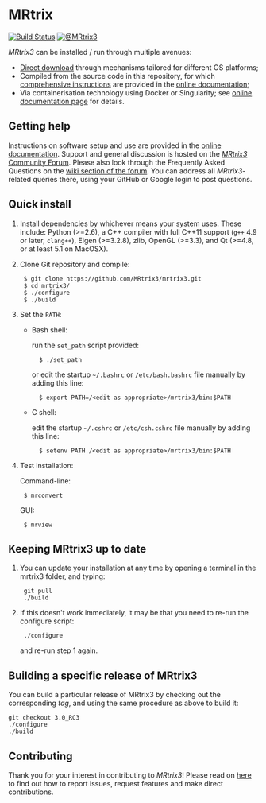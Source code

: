 # MRtrix

[![Build Status](https://github.com/MRtrix3/mrtrix3/workflows/checks/badge.svg)](https://github.com/MRtrix3/mrtrix3/actions)
[![@MRtrix3](http://img.shields.io/twitter/follow/MRtrix3.svg?style=social)](https://twitter.com/MRtrix3)

*MRtrix3* can be installed / run through multiple avenues:
- [Direct download](https://www.mrtrix.org/download/) through mechanisms tailored for different OS platforms;
- Compiled from the source code in this repository, for which [comprehensive instructions](https://mrtrix.readthedocs.io/en/latest/installation/build_from_source.html) are provided in the [online documentation](https://mrtrix.readthedocs.io/en/);
- Via containerisation technology using Docker or Singularity; see [online documentation page](https://mrtrix.readthedocs.org/en/latest/installation/using_containers.html) for details.

## Getting help

Instructions on software setup and use are provided in the [online documentation](https://mrtrix.readthedocs.org).
Support and general discussion is hosted on the [*MRtrix3* Community Forum](http://community.mrtrix.org/).
Please also look through the Frequently Asked Questions on the [wiki section of the forum](http://community.mrtrix.org/c/wiki).
You can address all *MRtrix3*-related queries there, using your GitHub or Google login to post questions.

## Quick install

1. Install dependencies by whichever means your system uses. 
   These include: Python (>=2.6), a C++ compiler with full C++11 support (`g++` 4.9 or later, `clang++`), 
   Eigen (>=3.2.8), zlib, OpenGL (>=3.3), and Qt (>=4.8, or at least 5.1 on MacOSX).

2. Clone Git repository and compile:

        $ git clone https://github.com/MRtrix3/mrtrix3.git
        $ cd mrtrix3/
        $ ./configure
        $ ./build

3. Set the `PATH`:

    * Bash shell:

      run the `set_path` script provided:

            $ ./set_path

      or edit the startup `~/.bashrc` or `/etc/bash.bashrc` file manually by adding this line:

            $ export PATH=/<edit as appropriate>/mrtrix3/bin:$PATH

    * C shell:

      edit the startup `~/.cshrc` or `/etc/csh.cshrc` file manually by adding this line:

            $ setenv PATH /<edit as appropriate>/mrtrix3/bin:$PATH

4. Test installation:

    Command-line:

        $ mrconvert

    GUI:

        $ mrview

## Keeping MRtrix3 up to date

1. You can update your installation at any time by opening a terminal in the mrtrix3 folder, and typing:

        git pull
        ./build

2. If this doesn't work immediately, it may be that you need to re-run the configure script:

        ./configure

    and re-run step 1 again.

## Building a specific release of MRtrix3

You can build a particular release of MRtrix3 by checking out the corresponding _tag_, and using the same procedure as above to build it:

    git checkout 3.0_RC3
    ./configure
    ./build
    
## Contributing

Thank you for your interest in contributing to *MRtrix3*! Please read on [here](CONTRIBUTING.md) to find out how to report issues, request features and make direct contributions. 
